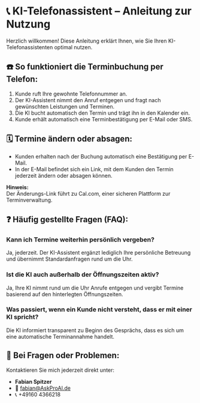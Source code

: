 # 📞 KI-Telefonassistent – Anleitung zur Nutzung

Herzlich willkommen! Diese Anleitung erklärt Ihnen, wie Sie Ihren KI-Telefonassistenten optimal nutzen.

## ☎️ So funktioniert die Terminbuchung per Telefon:

1. Kunde ruft Ihre gewohnte Telefonnummer an.
2. Der KI-Assistent nimmt den Anruf entgegen und fragt nach gewünschten Leistungen und Terminen.
3. Die KI bucht automatisch den Termin und trägt ihn in den Kalender ein.
4. Kunde erhält automatisch eine Terminbestätigung per E-Mail oder SMS.

## 🗓️ Termine ändern oder absagen:

- Kunden erhalten nach der Buchung automatisch eine Bestätigung per E-Mail.
- In der E-Mail befindet sich ein Link, mit dem Kunden den Termin jederzeit ändern oder absagen können.

**Hinweis:**  
Der Änderungs-Link führt zu Cal.com, einer sicheren Plattform zur Terminverwaltung.

## ❓ Häufig gestellte Fragen (FAQ):

### Kann ich Termine weiterhin persönlich vergeben?
Ja, jederzeit. Der KI-Assistent ergänzt lediglich Ihre persönliche Betreuung und übernimmt Standardanfragen rund um die Uhr.

### Ist die KI auch außerhalb der Öffnungszeiten aktiv?
Ja, Ihre KI nimmt rund um die Uhr Anrufe entgegen und vergibt Termine basierend auf den hinterlegten Öffnungszeiten.

### Was passiert, wenn ein Kunde nicht versteht, dass er mit einer KI spricht?
Die KI informiert transparent zu Beginn des Gesprächs, dass es sich um eine automatische Terminannahme handelt.

## 🛟 Bei Fragen oder Problemen:
Kontaktieren Sie mich jederzeit direkt unter:

- **Fabian Spitzer**  
- 📧 [fabian@AskProAI.de](mailto:fabian@AskProAI.de)  
- 📞 +49160 4366218
